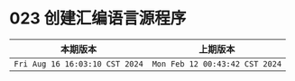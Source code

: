 # 023 创建汇编语言源程序

|本期版本| 上期版本
|:---:|:---:
`Fri Aug 16 16:03:10 CST 2024` | `Mon Feb 12 00:43:42 CST 2024`
